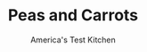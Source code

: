 ---
layout: ../../layouts/MarkdownPostLayout.astro
title: Peas and Carrots
author: America's Test Kitchen
pubDate: 2023-03-15
description: "This classic vegetable combo has fallen out of favor, so we set out to revamp this sleeper of a side dish."
image_url: https://res.cloudinary.com/hksqkdlah/image/upload/ar_1:1,c_fill,dpr_2.0,f_auto,fl_lossy.progressive.strip_profile,g_faces:auto,q_auto:low,w_344/27402_sfs-peas-and-carrots-18
tags: ["Side Dishes","Vegetables","Quick"]
calories: 1090
protein: 5
carbohydrates: 18
fats: 
fiber: 5
ingredients: ["3 , carrots, peeled, quartered lengthwise, and cut into 1/2-inch pieces",", Salt and pepper","4 cups, frozen peas, thawed","1/2 cup, water","5 tablespoons, unsalted butter, cut into 5 pieces","2 , shallots, minced","2 teaspoons, minced fresh chives, mint, or tarragon"]
serves: 6
time: "35 minutes"
instructions: ["Combine carrots and 1/2 teaspoon salt in bowl. Process 1 cup peas, water, and 1/2 teaspoon salt in blender until smooth, about 1 minute; set aside.","Melt 1 tablespoon butter in 12-inch nonstick skillet over medium heat. Add shallots and carrots. Cover and cook until carrots are just softened, 5 to 7 minutes. Add remaining 3 cups peas and cook, uncovered and stirring occasionally, until peas are heated through, 2 to 4 minutes.","Stir in pea puree and 1/2 teaspoon pepper, bring to simmer, and cook, uncovered, until sauce has thickened, about 1 minute. Off heat, stir in remaining 4 tablespoons butter until melted. Season with salt and pepper to taste. Sprinkle with chives and serve."]
nutrition: ["310 mg Potassium","99 mg Phosphorus","43 mg Calcium","1 mg Iron","32 mg Magnesium","399 mg Sodium","10 g Fat","1 mg Niacin (B3)","2 g Monounsaturated","19 mg Vitamin C","25 mg Cholesterol","6 g Saturated","5 g Fiber","60 µg Folate (food)","7 g Sugars","31 µg Vitamin K","136 g Water","18 g Carbs","60 µg Folate equivalent (total)","5 g Protein","428 µg Vitamin A","181 kcal Energy","1090 calories"]
notes: "For a smooth puree, make sure the peas have thawed completely. A variety of fresh herbs will work here; choose your favorite from the listed options."
---